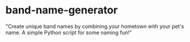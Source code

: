 # band-name-generator
"Create unique band names by combining your hometown with your pet's name. A simple Python script for some naming fun!"
